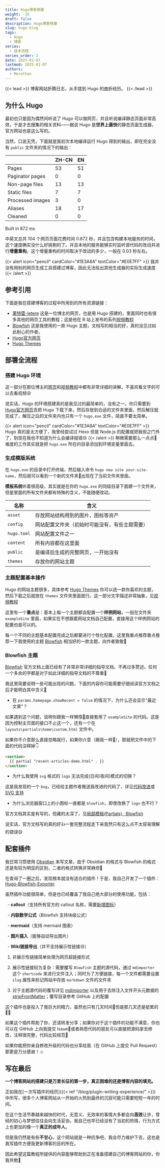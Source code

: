 ```yaml
---
title: Hugo博客搭建
weight: -35
draft: false
description: Hugo博客搭建
slug: hugo-blog
tags:
  - Hugo
  - 博客
series:
  - 技术流程
series_order: 3
date: 2025-01-07
lastmod: 2025-01-07
authors:
  - Morethan
---
```


{{< lead >}}
博客网站折腾日志，从手搓到 Hugo 的曲折经历。
{{< /lead >}}

## 为什么 Hugo
最初也只是因为偶然间听说了 Hugo 可以做网页，并且听说编译静态页面非常高效，于是才去搜集的相关资料——据说 Hugo 是**世界上最快**的静态页面生成器，官方网站也是这么写的。

当然，口说无凭，下面就是我初次本地编译运行 Hugo 得到的输出，即在完全没有 `public` 文件夹的情况下的输出：

|                  | ZH-CN | EN  |
| ---------------- | ----- | --- |
| Pages            | 53    | 51  |
| Paginator pages  | 0     | 0   |
| Non-page files   | 13    | 13  |
| Static files     | 7     | 7   |
| Processed images | 3     | 0   |
| Aliases          | 18    | 17  |
| Cleaned          | 0     | 0   |

Built in 872 ms

中英文总共 104 个网页页面花费时间 0.872 秒，并且包含构建本地服务的时间，这个速度确实没什么好挑剔的了。并且本地的服务能够实时监听源代码的改动并进行**增量重构**，这个增量重构的时间取决于改动的多少，一般在 0.03 秒左右。

{{< alert icon="pencil" cardColor="#1E3A8A" textColor="#E0E7FF" >}}
我并没有用别的网页生成工具搭建过博客，因此无法给出其他生成器的实际生成速度
{{< /alert >}}
## 参考引用
下面是我在搭建博客的过程中所用到的所有资源链接：

- [莱特雷-letere](https://letere-gzj.github.io/hugo-stack/) 这是一位博主的网页，也是用 Hugo 搭建的，里面同时也有很多其他的网页工具的教程；这是他在 B 站上发布的系列[视频教程](https://www.bilibili.com/video/BV1bovfeaEtQ/?spm_id_from=333.337.search-card.all.click&vd_source=38d0addc11facdcdfe9d401e43b75680)
- [Blowfish](https://blowfish.page/zh-cn/) 这是我使用的一款 Hugo 主题，文档写的相当的好，真的没见过如此耐心的作者。
- [Hugo官方网页](https://gohugo.io/)
- [Hugo Themes](https://themes.gohugo.io/) 

## 部署全流程
### 搭建 Hugo 环境
这一部分在那位博主的[网页](https://letere-gzj.github.io/hugo-stack/)和[视频教程](https://www.bilibili.com/video/BV1bovfeaEtQ/?spm_id_from=333.337.search-card.all.click&vd_source=38d0addc11facdcdfe9d401e43b75680)中都有非常详细的讲解，不喜欢看文字的可以去看视频😝

说实话，Hugo 的环境搭建真的是我见过的最简单的，没有之一。你只需要到 [Hugo官方网页](https://gohugo.io/)去把 Hugo 下载下来，然后存放到合适的文件夹里面，然后解压就完成了，解压之后的文件夹内也只有一个 `hugo.exe` 文件，简直不要太简单。

{{< alert icon="pencil" cardColor="#1E3A8A" textColor="#E0E7FF" >}}
Hugo 真的是太方便了，我曾经尝试过 Hexo 但是 Node.js 的配置就把我拒之门外了，到现在我也不知道为什么会编译报错😢
{{< /alert >}}
稍微需要那么一点点🤏难度的工作其实就是把 `hugo.exe` 所在的目录添加到环境变量里面去。

### 生成模版系统
在 `hugo.exe` 的目录中打开终端，然后输入命令 `hugo new site your-site-name`，然后就可以看到一个新的文件夹📂出现在了当前文件夹里面。

**模板系统**听着很高级，其实就是在你的 `hugo.exe` 的同级目录下面建一个文件夹，但是里面的所有文件夹都有特殊的含义，不能随便改动。

| 名称          | 含义                      |
| ----------- | ----------------------- |
| `asset`     | 存放网站结构用到的图片，图标等资产       |
| `config`    | 网站配置文件夹（初始时可能没有，有些主题需要） |
| `hugo.toml` | 网站配置文件之一                |
| `content`   | 所有内容都在这里面               |
| `public`    | 是编译后生成的完整网页，一开始没有       |
| `themes`    | 存放你的网站主题                |
### 主题配置基本操作
Hugo 的网站主题很多，具体参考 [Hugo Themes](https://themes.gohugo.io/) 你可以选一款你喜欢的主题，然后下载之后就放在 `themes` 文件夹里面就行。这一部分文字描述非常抽象，见[视频教程](https://www.bilibili.com/video/BV1bovfeaEtQ/?spm_id_from=333.337.search-card.all.click&vd_source=38d0addc11facdcdfe9d401e43b75680)

这里有一个**重点**是：基本上每一个主题都会配置一个**样例网站**，一般在文件夹 `exampleSite` 里面，如果实在不想跟着网站文档自己配置，直接用这个样例网站的配置也是可以的。

每一个不同的主题基本配置完成之后都要进行个性化配置。这里我重点推荐重点推荐一下我使用的主题 [Blowfish](https://blowfish.page/zh-cn/) 相当好的一款主题，向作者致敬🫡

### Blowfish 主题
[Blowfish](https://blowfish.page/zh-cn/) 官方文档上面已经有了非常非常详细的指导文档，不再过多赘述。任何一个多余的字都是对于如此详细的指导文档的不尊重🫡

我这里简要说明一些可能出现的问题，下面的内容你可能需要仔细阅读官方文档之后才能明白其中含义🤔

- 在 `params.homepage.showRecent = false` 的情况下，为什么还会显示"最近文章"？

如果遇到这个问题，说明你跟我一样懒惰🤪直接套用了 `exampleSite` 的代码。这是因为控制主页面的接口不止这一个，还有一个在 `layouts\partials\home\custom.html` 文件中。

如果你不介意那么直接忽略就行，如果你介意（跟我一样🤪），那就把文件中的下面的代码注释掉👇

```html
<section>
  {{ partial "recent-articles-demo.html" . }}
</section>
```

- 为什么我使用 `svg` 格式的 `logo` 无法完成(日间/夜间)模式的切换？

这是我发现的一个 `bug`，已经给主题作者推送我改进的代码了，详见[代码改进](https://github.com/nunocoracao/blowfish/pull/1902)或 [SVG 支持](https://github.com/morethan987/hugo_main/blob/main/assets/js/appearance.js)

- 为什么浏览器窗口上的小图标一直都是 `blowfish`，即使改换了 `logo` 也不行？

官方文档其实是有写的，但藏的太深了，见[局部模板(Partials) · Blowfish](https://blowfish.page/zh-cn/docs/partials/#%E7%BD%91%E7%AB%99%E5%9B%BE%E6%A0%87favicons)

说实话，官方文档写的真的好👍一套完整流程走下来竟然只有这么点不太容易理解的错误😋

## 配套插件
我日常习惯使用 [Obsidian](https://obsidian.md/) 来写文章，由于 Obsidian 的格式与 Blowfish 的格式还是有较为明显的区别，二者的格式转换非常麻烦🤔

在查询了一圈之后，发现根本就没有适合的插件！于是，我自己开发了一个插件：[Hugo-Blowfish-Exporter](https://github.com/morethan987/Hugo-Blowfish-Exporter)

虽然插件功能很简单，但是也已经覆盖了我自己绝大部分的使用功能，包括：

  - **callout**（支持所有官方的 callout 名称，需要[新增图标](https://github.com/morethan987/hugo_main/tree/main/assets/icons)）

  - **内联数学公式**（Blowfish 支持块级公式）

  - **mermaid**（支持 mermaid 图表）

  - **图片插入**（能够自动导出图片）

  - **Wiki链接导出**（并不支持展示性链接😢）

1. 非展示性链接简单处理为网页超链接形式

2. 展示性链接较为复杂：需要覆写 `Blowfish` 主题的源代码，通过 `mdimporter` 这个 `shortcode` 来进行文件注入；同时为了方便链接，每一个文件都需要设置 `slug` 属性来标记网站中存放 `markdown` 文件的文件夹
3. 对于主题源代码的覆写详见 [mdimporter](https://github.com/morethan987/hugo_main/blob/main/layouts/shortcodes/mdimporter.html) 以及用于去除注入文件开头元数据的 [stripFrontMatter](https://github.com/morethan987/hugo_main/blob/main/layouts/partials/stripFrontMatter.html)；覆写目录参考 GitHub 上的配置

这个插件也是投入了我巨大的精力，虽然也只有几天时间🤔但是那几天还是挺累的😵‍💫
  
如果这个插件帮助了你，还请转发分享；如果你对于这个插件的功能不满意，你也可以在 GitHub 上向我提交 Issue🫡或者熟悉代码的朋友可以直接把源码拿去修改，注释很完整，代码比较规范🤗

如果你能把你亲自修改升级的代码也分享给我（在 GitHub 上提交 Pull Request）那更是万分感谢！☺️

## 写在最后

**一个博客网站的搭建只是万里长征的第一步，真正困难的还是博客内容的填充。**

正如我在[一次写插件的经历]({{< ref "/blog/plugin-writing-experience/" >}})中所写，很多个人博客网站从一开始的火热到最终的沉寂可能只需要短短一年的时间。

在这个生活节奏越来越快的时代，无意义、无效率的事情大多都会向**高效**让步，曾经的初心与梦想往往会向生活妥协。我自己也早已经没有了当初的热情，行为方式上也更加的像一个**真正的成年人**。

但是我仍然是有些**不甘心**，这个网站就是一种抗争吧，我会尽力维护下去，这也是我写插件方便我更新博客的目的所在。

因此希望这篇教程所提供的内容能够帮助到正在准备搭建自己的博客网站的你，你我共勉🫡